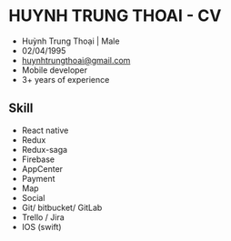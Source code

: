 # HUYNH TRUNG THOAI - CV

- Huỳnh Trung Thoại | Male
- 02/04/1995
- huynhtrungthoai@gmail.com
- Mobile developer
- 3+ years of experience

## Skill

- React native
- Redux
- Redux-saga
- Firebase
- AppCenter
- Payment
- Map
- Social
- Git/ bitbucket/ GitLab
- Trello / Jira
- IOS (swift)
